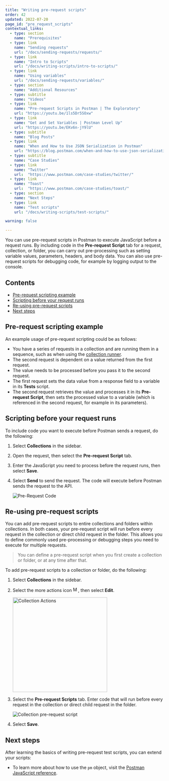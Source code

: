 ```yaml
---
title: "Writing pre-request scripts"
order: 42
updated: 2022-07-20
page_id: "pre_request_scripts"
contextual_links:
  - type: section
    name: "Prerequisites"
  - type: link
    name: "Sending requests"
    url: "/docs/sending-requests/requests/"
  - type: link
    name: "Intro to Scripts"
    url: "/docs/writing-scripts/intro-to-scripts/"
  - type: link
    name: "Using variables"
    url: "/docs/sending-requests/variables/"
  - type: section
    name: "Additional Resources"
  - type: subtitle
    name: "Videos"
  - type: link
    name: "Pre-request Scripts in Postman | The Exploratory"
    url: "https://youtu.be/1ls5Dr5SOxw"
  - type: link
    name: "Get and Set Variables | Postman Level Up"
    url: "https://youtu.be/EKv6n-jY9lU"
  - type: subtitle
    name: "Blog Posts"
  - type: link
    name: "When and How to Use JSON Serialization in Postman"
    url: "https://blog.postman.com/when-and-how-to-use-json-serialization-in-postman/"
  - type: subtitle
    name: "Case Studies"
  - type: link
    name: "Twitter"
    url:  "https://www.postman.com/case-studies/twitter/"
  - type: link
    name: "Toast"
    url:  "https://www.postman.com/case-studies/toast/"
  - type: section
    name: "Next Steps"
  - type: link
    name: "Test scripts"
    url: "/docs/writing-scripts/test-scripts/"

warning: false

---
```


You can use pre-request scripts in Postman to execute JavaScript before a request runs. By including code in the __Pre-request Script__ tab for a request, collection, or folder, you can carry out pre-processing such as setting variable values, parameters, headers, and body data. You can also use pre-request scripts for debugging code, for example by logging output to the console.

## Contents

* [Pre-request scripting example](#pre-request-scripting-example)
* [Scripting before your request runs](#scripting-before-your-request-runs)
* [Re-using pre-request scripts](#re-using-pre-request-scripts)
* [Next steps](#next-steps)

## Pre-request scripting example

An example usage of pre-request scripting could be as follows:

* You have a series of requests in a collection and are running them in a sequence, such as when using the [collection runner](/docs/running-collections/intro-to-collection-runs/).
* The second request is dependent on a value returned from the first request.
* The value needs to be processed before you pass it to the second request.
* The first request sets the data value from a response field to a variable in its __Tests__ script.
* The second request retrieves the value and processes it in its __Pre-request Script__, then sets the processed value to a variable (which is referenced in the second request, for example in its parameters).

## Scripting before your request runs

To include code you want to execute before Postman sends a request, do the following:

1. Select __Collections__ in the sidebar.
1. Open the request, then select the __Pre-request Script__ tab.
1. Enter the JavaScript you need to process before the request runs, then select __Save__.
1. Select __Send__ to send the request. The code will execute before Postman sends the request to the API.

    ![Pre-Request Code](https://assets.postman.com/postman-docs/pre-request-script-v8.jpg)

## Re-using pre-request scripts

You can add pre-request scripts to entire collections and folders within collections. In both cases, your pre-request script will run before every request in the collection or direct child request in the folder. This allows you to define commonly used pre-processing or debugging steps you need to execute for multiple requests.

> You can define a pre-request script when you first create a collection or folder, or at any time after that.

To add pre-request scripts to a collection or folder, do the following:

1. Select __Collections__ in the sidebar.
1. Select the more actions icon <img alt="More actions icon" src="https://assets.postman.com/postman-docs/icon-more-actions-v9.jpg#icon" width="16px">, then select __Edit__.

    <img src="https://assets.postman.com/postman-docs/edit-collection-action-v8.jpg" alt="Collection Actions" width="300px"/>

1. Select the __Pre-request Scripts__ tab. Enter code that will run before every request in the collection or direct child request in the folder.

   ![Collection pre-request script](https://assets.postman.com/postman-docs/edit-collection-pre-request-v9.jpg)

1. Select __Save__.

## Next steps

After learning the basics of writing pre-request test scripts, you can extend your scripts:

* To learn more about how to use the `pm` object, visit the [Postman JavaScript reference](/docs/writing-scripts/script-references/postman-sandbox-api-reference/).
